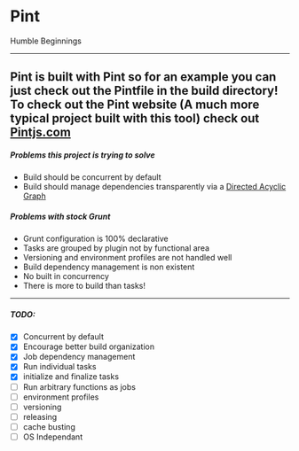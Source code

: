 # Pint
Humble Beginnings

---
Pint is built with Pint so for an example you can just check out the Pintfile in the build directory!
To check out the Pint website (A much more typical project built with this tool) check out [Pintjs.com](http://pintjs.com)
---

##### Problems this project is trying to solve

* Build should be concurrent by default
* Build should manage dependencies transparently via a [Directed Acyclic Graph](http://en.wikipedia.org/wiki/Directed_acyclic_graph)

##### Problems with stock Grunt

* Grunt configuration is 100% declarative
* Tasks are grouped by plugin not by functional area
* Versioning and environment profiles are not handled well
* Build dependency management is non existent
* No built in concurrency
* There is more to build than tasks!

---

##### TODO:
- [x] Concurrent by default
- [x] Encourage better build organization
- [x] Job dependency management
- [x] Run individual tasks
- [x] initialize and finalize tasks
- [ ] Run arbitrary functions as jobs
- [ ] environment profiles
- [ ] versioning
- [ ] releasing
- [ ] cache busting
- [ ] OS Independant
